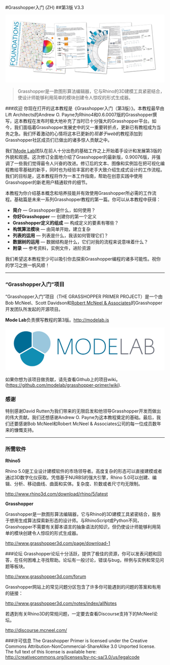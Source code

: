 #Grasshopper入门 (ZH)
##第3版 V3.3


![Primer Release Cover](0-about/images/GHP3_5Pages.png)

> Grasshopper是一款图形算法编辑器，它与Rhino的3D建模工具紧密结合，使设计师能够利用简单的模块创建令人惊叹的形式生成器。

###欢迎
你现在打开的这本教程是《Grasshopper入门（第3版）》。本教程最早由Lift Architects的Andrew O. Payne为Rhino4和0.6.0007版的Grasshopper撰写，这本教程在发布时极大地补充了当时已十分强大的Grasshopper平台。如今，我们面临着Grasshopper发展史中的又一重要转折点，更新已有教程成为当务之急。我们怀着激动的心情将这本已更新的*现基于web*的教程添加到Grasshopper社区成员们已做出的诸多惊人贡献之中。

我们[Mode Lab](http://modelab.is)团队在前人十分出色的基础工作之上开始着手设计和发展第3版的外貌和观感。这次修订全面地介绍了Grasshopper的最新版，0.90076版，并强调了一些我们觉得最令人兴奋的改进。修订后的文本、图像和实例旨在把可视化编程教给零基础的新手，同时也为经验丰富的老手大致介绍生成式设计的工作流程。我们的目标是，这本教程将作为一本工作指南，帮助在创意实践中使用Grasshopper的新老用户精通软件的细节。

本教程为你介绍基本概念和培养技能并有效使用Grasshopper所必需的工作流程。基础篇是未来一系列Grasshopper教程的第一篇。你可以从本教程中获得：
* **简介** — Grasshopper是什么，如何使用？
* **你好Grasshopper** — 创建你的第一个定义
* **Grasshopper定义的组成** — 构成定义的要素有哪些？
* **构筑算法模块** — 由简单开始，建立复杂
* **列表的运用** — 列表是什么，我该如何管理它们？
* **数据树的运用** — 数据结构是什么，它们对我的流程来说意味着什么？
* **附录** — 参考资料，实例文件，进阶资源

我们希望这本教程至少可以吸引你去探索Grasshopper编程的诸多可能性。祝你的学习之旅一帆风顺！

---
### “Grasshopper入门”项目

“Grasshopper入门”项目（THE GRASSHOPPER PRIMER PROJECT）是一个由Bob McNeel、Scott Davidson和[Robert McNeel & Associates](http://www.en.na.mcneel.com/)的Grasshopper开发团队所发起的开源项目。

**Mode Lab**负责撰写教程的第3版。http://modelab.is

![Mode Lab Logo](0-about/images/MODELAB_Logo.png)

如果你想为该项目做贡献，请先查看Github上的项目wiki。
(https://github.com/modelab/grasshopper-primer/wiki).

### 感谢
特别感谢David Rutten为我们带来的无限启发和他领导Grasshopper开发而做出的伟大贡献。我们还想感谢Andrew O. Payne为这本教程奠定的基础。最后，我们还要感谢Bob McNeel和Robert McNeel & Associates公司的每一位成员数年来的慷慨支持。

---
### 所需软件
**Rhino5**

Rhino 5.0是工业设计建模软件的市场领导者。高度复杂的形态可以直接建模或者通过3D数字化仪获取。凭借基于NURBS的强大引擎，Rhino 5.0可以创建、编辑、分析、移动曲线、曲面和实体。复杂度、阶数或者尺寸均无限制。

http://www.rhino3d.com/download/rhino/5/latest

**Grasshopper**

Grasshopper是一款图形算法编辑器，它与Rhino的3D建模工具紧密结合，服务于想用生成算法探索新形态的设计师。与RhinoScript或Python不同，Grasshopper不需要有关脚本语言的抽象语法的知识，但仍使设计师能够利用简单的模块创建令人惊叹的形式生成器。

http://www.grasshopper3d.com/page/download-1

###论坛
Grasshopper论坛十分活跃，提供了极佳的资源，你可以发表问题和回答，在任何困难上寻找帮助。论坛有一般讨论，错误与bug，样例与实例和常见问题等板块。

http://www.grasshopper3d.com/forum

Grasshopper网站上的常见问题分区包含了许多你可能遇到的问题的答案和有用的链接：

http://www.grasshopper3d.com/notes/index/allNotes

若遇到有关Rhino3D的常规问题，一定要去查看Discourse支持下的McNeel论坛。

http://discourse.mcneel.com/

###许可信息
The Grasshopper Primer is licensed under the Creative Commons Attribution-NonCommercial-ShareAlike 3.0 Unported license. The full text of this license is available here: http://creativecommons.org/licenses/by-nc-sa/3.0/us/legalcode

